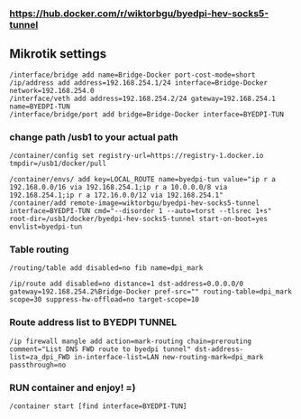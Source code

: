 ### https://hub.docker.com/r/wiktorbgu/byedpi-hev-socks5-tunnel

## Mikrotik settings

```
/interface/bridge add name=Bridge-Docker port-cost-mode=short
/ip/address add address=192.168.254.1/24 interface=Bridge-Docker network=192.168.254.0
/interface/veth add address=192.168.254.2/24 gateway=192.168.254.1 name=BYEDPI-TUN
/interface/bridge/port add bridge=Bridge-Docker interface=BYEDPI-TUN
```

### change path /usb1 to your actual path
```
/container/config set registry-url=https://registry-1.docker.io tmpdir=/usb1/docker/pull 

/container/envs/ add key=LOCAL_ROUTE name=byedpi-tun value="ip r a 192.168.0.0/16 via 192.168.254.1;ip r a 10.0.0.0/8 via 192.168.254.1;ip r a 172.16.0.0/12 via 192.168.254.1"
/container/add remote-image=wiktorbgu/byedpi-hev-socks5-tunnel interface=BYEDPI-TUN cmd="--disorder 1 --auto=torst --tlsrec 1+s" root-dir=/usb1/docker/byedpi-hev-socks5-tunnel start-on-boot=yes envlist=byedpi-tun
```
### Table routing

```
/routing/table add disabled=no fib name=dpi_mark 

/ip/route add disabled=no distance=1 dst-address=0.0.0.0/0 gateway=192.168.254.2%Bridge-Docker pref-src="" routing-table=dpi_mark scope=30 suppress-hw-offload=no target-scope=10
```
### Route address list to BYEDPI TUNNEL

```
/ip firewall mangle add action=mark-routing chain=prerouting comment="List DNS FWD route to byedpi tunnel" dst-address-list=za_dpi_FWD in-interface-list=LAN new-routing-mark=dpi_mark passthrough=no
```
### RUN container and enjoy! =)
```
/container start [find interface=BYEDPI-TUN]
```